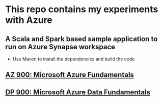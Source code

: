 # This repo contains my experiments with Azure

## A Scala and Spark based sample application to run on Azure Synapse workspace
- Use Maven to install the dependencies and build the code

## [AZ 900: Microsoft Azure Fundamentals](certificate/az-900.md)
## [DP 900: Microsoft Azure Data Fundamentals](certificate/dp-900.md)
